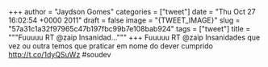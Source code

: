 
+++
author = "Jaydson Gomes"
categories = ["tweet"]
date = "Thu Oct 27 16:02:54 +0000 2011"
draft = false
image = "{TWEET_IMAGE}"
slug = "57a31c1a32f97965c47b197fbc99b7e108bab924"
tags = ["tweet"]
title = """Fuuuuu RT @zaip Insanidad..."""
+++
Fuuuuu RT @zaip Insanidades que vez ou outra temos que praticar em nome do dever cumprido  http://t.co/1dyQSuWz #soudev
